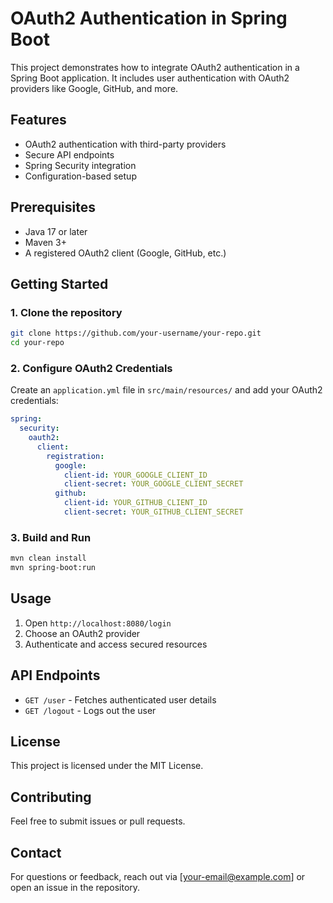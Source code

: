 # OAuth2 Authentication in Spring Boot

This project demonstrates how to integrate OAuth2 authentication in a Spring Boot application. It includes user authentication with OAuth2 providers like Google, GitHub, and more.

## Features
- OAuth2 authentication with third-party providers
- Secure API endpoints
- Spring Security integration
- Configuration-based setup

## Prerequisites
- Java 17 or later
- Maven 3+
- A registered OAuth2 client (Google, GitHub, etc.)

## Getting Started

### 1. Clone the repository
```sh
git clone https://github.com/your-username/your-repo.git
cd your-repo
```

### 2. Configure OAuth2 Credentials
Create an `application.yml` file in `src/main/resources/` and add your OAuth2 credentials:
```yaml
spring:
  security:
    oauth2:
      client:
        registration:
          google:
            client-id: YOUR_GOOGLE_CLIENT_ID
            client-secret: YOUR_GOOGLE_CLIENT_SECRET
          github:
            client-id: YOUR_GITHUB_CLIENT_ID
            client-secret: YOUR_GITHUB_CLIENT_SECRET
```

### 3. Build and Run
```sh
mvn clean install
mvn spring-boot:run
```

## Usage
1. Open `http://localhost:8080/login`
2. Choose an OAuth2 provider
3. Authenticate and access secured resources

## API Endpoints
- `GET /user` - Fetches authenticated user details
- `GET /logout` - Logs out the user

## License
This project is licensed under the MIT License.

## Contributing
Feel free to submit issues or pull requests.

## Contact
For questions or feedback, reach out via [your-email@example.com] or open an issue in the repository.

